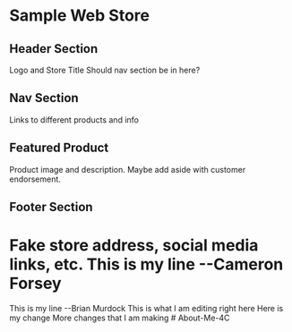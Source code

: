 # Sample Web Store
## Header Section
Logo and Store Title
Should nav section be in here?
## Nav Section
Links to different products and info
## Featured Product
Product image and description. Maybe add aside with customer endorsement.
## Footer Section
Fake store address, social media links, etc.
This is my line --Cameron Forsey
=======
This is my line --Brian Murdock
This is what I am editing right here
Here is my change
More changes that I am making # About-Me-4C
